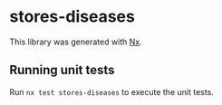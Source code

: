 # stores-diseases

This library was generated with [Nx](https://nx.dev).

## Running unit tests

Run `nx test stores-diseases` to execute the unit tests.
